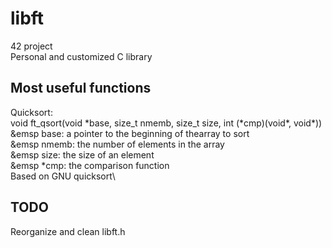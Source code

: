 # libft

42 project\
Personal and customized C library

## Most useful functions

Quicksort:\
void ft_qsort(void \*base, size_t nmemb, size_t size, int (\*cmp)(void\*, void\*))\
&emsp base: a pointer to the beginning of thearray to sort\
&emsp nmemb: the number of elements in the array\
&emsp size: the size of an element\
&emsp \*cmp: the comparison function\
Based on GNU quicksort\

## TODO

Reorganize and clean libft.h